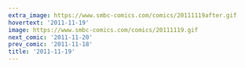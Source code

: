 ```yaml
---
extra_image: https://www.smbc-comics.com/comics/20111119after.gif
hovertext: '2011-11-19'
image: https://www.smbc-comics.com/comics/20111119.gif
next_comic: '2011-11-20'
prev_comic: '2011-11-18'
title: '2011-11-19'
---
```


